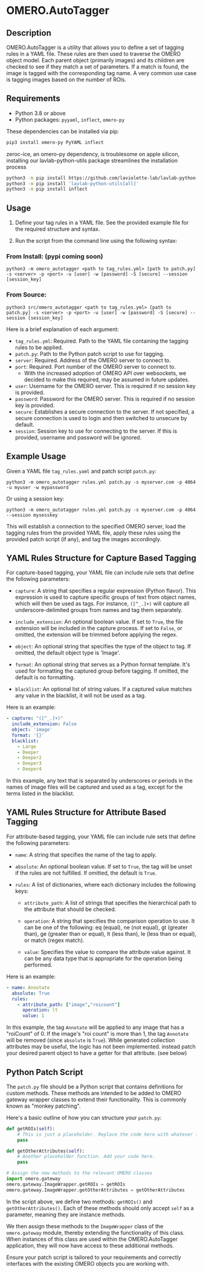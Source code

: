 # OMERO.AutoTagger

## Description
OMERO.AutoTagger is a utility that allows you to define a set of tagging rules in a YAML file. These rules are then used to traverse the OMERO object model. Each parent object (primarily images) and its children are checked to see if they match a set of parameters. If a match is found, the image is tagged with the corresponding tag name. A very common use case is tagging images based on the number of ROIs.

## Requirements
- Python 3.8 or above
- Python packages: `pyyaml`, `inflect`, `omero-py`

These dependencies can be installed via pip:
```sh
pip3 install omero-py PyYAML inflect
```
zeroc-ice, an omero-py dependency, is troublesome on apple silicon, installing our lavlab-python-utils package streamlines the installation process
```sh
python3 -m pip install https://github.com/laviolette-lab/lavlab-python-utils/releases/latest/download/lavlab_python_utils-latest-py3-none-any.whl
python3 -m pip install 'lavlab-python-utils[all]'
python3 -m pip install inflect
```

## Usage

1. Define your tag rules in a YAML file. See the provided example file for the required structure and syntax.

2. Run the script from the command line using the following syntax:
### From Install: (pypi coming soon)
```
python3 -m omero_autotagger <path to tag_rules.yml> [path to patch.py] -s <server> -p <port> -u [user] -w [password] -S [secure] --session [session_key]
```
### From Source:
```
python3 src/omero_autotagger <path to tag_rules.yml> [path to patch.py] -s <server> -p <port> -u [user] -w [password] -S [secure] --session [session_key]
```

Here is a brief explanation of each argument:

- `tag_rules.yml`: Required. Path to the YAML file containing the tagging rules to be applied.
- `patch.py`: Path to the Python patch script to use for tagging.
- `server`: Required. Address of the OMERO server to connect to.
- `port`: Required. Port number of the OMERO server to connect to.
    * With the increased adoption of OMERO API over websockets, we decided to make this required, may be assumed in future updates.
- `user`: Username for the OMERO server. This is required if no session key is provided.
- `password`: Password for the OMERO server. This is required if no session key is provided.
- `secure`: Establishes a secure connection to the server. If not specified, a secure connection is used to login and then switched to unsecure by default.
- `session`: Session key to use for connecting to the server. If this is provided, username and password will be ignored.

## Example Usage

Given a YAML file `tag_rules.yaml` and patch script `patch.py`:

```
python3 -m omero_autotagger rules.yml patch.py -s myserver.com -p 4064 -u myuser -w mypassword
```

Or using a session key:

```
python3 -m omero_autotagger rules.yml patch.py -s myserver.com -p 4064 --session mysesskey
```

This will establish a connection to the specified OMERO server, load the tagging rules from the provided YAML file, apply these rules using the provided patch script (if any), and tag the images accordingly.

## YAML Rules Structure for Capture Based Tagging

For capture-based tagging, your YAML file can include rule sets that define the following parameters:

- `capture`: A string that specifies a regular expression (Python flavor). This expression is used to capture specific groups of text from object names, which will then be used as tags. For instance, `([^_.]+)` will capture all underscore-delimited groups from names and tag them separately.

- `include_extension`: An optional boolean value. If set to `True`, the file extension will be included in the capture process. If set to `False`, or omitted, the extension will be trimmed before applying the regex.

- `object`: An optional string that specifies the type of the object to tag. If omitted, the default object type is 'Image'.

- `format`: An optional string that serves as a Python format template. It's used for formatting the captured group before tagging. If omitted, the default is no formatting.

- `blacklist`: An optional list of string values. If a captured value matches any value in the blacklist, it will not be used as a tag.

Here is an example:

```yaml
- capture: "([^_.]+)"
  include_extension: False
  object: 'image'
  format: '{}'
  blacklist:
    - Large
    - Deeper
    - Deeper2
    - Deeper3
    - Deeper4  
```

In this example, any text that is separated by underscores or periods in the names of image files will be captured and used as a tag, except for the terms listed in the blacklist.

## YAML Rules Structure for Attribute Based Tagging

For attribute-based tagging, your YAML file can include rule sets that define the following parameters:

- `name`: A string that specifies the name of the tag to apply.

- `absolute`: An optional boolean value. If set to `True`, the tag will be unset if the rules are not fulfilled. If omitted, the default is `True`.

- `rules`: A list of dictionaries, where each dictionary includes the following keys:

    - `attribute_path`: A list of strings that specifies the hierarchical path to the attribute that should be checked.
    
    - `operation`: A string that specifies the comparison operation to use. It can be one of the following: eq (equal), ne (not equal), gt (greater than), ge (greater than or equal), lt (less than), le (less than or equal), or match (regex match).
    
    - `value`: Specifies the value to compare the attribute value against. It can be any data type that is appropriate for the operation being performed.

Here is an example:

```yaml
- name: Annotate 
  absolute: True
  rules:
    - attribute_path: ["image","roicount"]
      operation: lt
      value: 1
```

In this example, the tag `Annotate` will be applied to any image that has a "roiCount" of 0. If the image's "roi count" is more than 1, the tag `Annotate` will be removed (since `absolute` is `True`). While generated collection attributes may be useful, the logic has not been implemented. instead patch your desired parent object to have a getter for that attribute. (see below)
## Python Patch Script

The `patch.py` file should be a Python script that contains definitions for custom methods. These methods are intended to be added to OMERO gateway wrapper classes to extend their functionality. This is commonly known as "monkey patching".

Here's a basic outline of how you can structure your `patch.py`:

```python
def getROIs(self):
    # This is just a placeholder. Replace the code here with whatever functionality.
    pass

def getOtherAttributes(self):
    # Another placeholder function. Add your code here.
    pass

# Assign the new methods to the relevant OMERO classes
import omero.gateway
omero.gateway.ImageWrapper.getROIs = getROIs
omero.gateway.ImageWrapper.getOtherAttributes = getOtherAttributes
```

In the script above, we define two methods: `getROIs()` and `getOtherAttributes()`. Each of these methods should only accept `self` as a parameter, meaning they are instance methods.

We then assign these methods to the `ImageWrapper` class of the `omero.gateway` module, thereby extending the functionality of this class. When instances of this class are used within the OMERO.AutoTagger application, they will now have access to these additional methods.

Ensure your patch script is tailored to your requirements and correctly interfaces with the existing OMERO objects you are working with.
